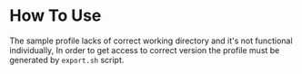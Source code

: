 # How To Use
The sample profile lacks of correct working directory and it's not functional individually, In order to get access to correct version the profile must be generated by `export.sh` script.
